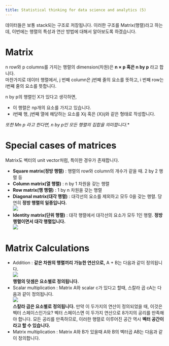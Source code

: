 ```yaml
---
title: Statistical thinking for data science and analytics (5)
---
```


데이터들은 보통 stack되는 구조로 저장됩니다. 이러한 구조를 Matrix(행렬)라고 하는데, 이번에는 행렬의 특성과 연산 방법에 대해서 알아보도록 하겠습니다.

# Matrix
n row와 p columns를 가지는 행렬의 dimension(차원)은 **n × p 혹은 n by p** 라고 합니다.    
마찬가지로 데이터 행렬에서, j 번째 column은  j번째 줄의 요소를 뜻하고, i 번째 row는 i번째 줄의 요소를 뜻합니다.

n by p의 행렬인 X가 있다고 생각하면,
* 이 행렬은 np개의 요소를 가지고 있습니다.
* i번째 행, j번째 열에 해당하는 요소를 Xij 혹은 (X)ij와 같은 형태로 작성합니다.

**또한 Μn* p 라고 한다면, n by p인 모든 행렬의 집합을 의미합니다.**

# Special cases of matrices
Matrix도 벡터의 unit vector처럼, 특이한 경우가 존재합니다.
* **Square matrix(정방 행렬)** : 행렬의 row와 column의 개수가 같을 때. 2 by 2 행렬 등
*  **Column matrix(열 행렬)** : n by 1 차원을 갖는 행렬
*  **Row matrix(행 행렬)** : 1 by n 차원을 갖는 행렬
* **Diagonal matrix(대각 행렬)** : 대각선의 요소를 제외하고 모두 0을 갖는 행렬. 당연히 **정방 행렬의 일종입니다.**    
![](https://i.ibb.co/pXhFBsH/dg.jpg)
* **Identity matrix(단위 행렬)** : 대각 행렬에서 대각선의 요소가 모두 1인 행렬. **정방 행렬이면서 대각 행렬입니다.**    
![](https://i.ibb.co/cbTYfjm/id.jpg)

# Matrix Calculations
* Addition : **같은 차원의 행렬끼리 가능한 연산으로,** A + B는 다음과 같이 정의됩니다.    
![](https://i.ibb.co/x35nKkR/a-b.jpg)    
**행렬의 덧셈은 요소별로 정의됩니다.**
* Scalar multiplication : Matrix A와 scalar c가 있다고 할때, 스칼라 곱 cA는 다음과 같이 정의됩니다.    
![](https://i.ibb.co/bbZHV4R/scm.jpg)    
**스칼라 곱은 요소별로 정의됩니다.** 만약 이 두가지의 연산이 정의되었을 때, 이것은 벡터 스페이스인가요? 벡터 스페이스면 이 두가지 연산으로 8가지의 공리를 만족해야 합니다.  모든 공리를 만족하므로, 이러한 행렬로 이루어진 공간 역시 **벡터 공간이라고 할 수 있습니다.**
* Matrix multiplication : Matrix A와 B가 있을때 A와 B의 벡터곱 AB는 다음과 같이 정의합니다.    
![]()
